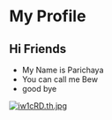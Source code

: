 # My Profile
## Hi Friends
* My Name is Parichaya
* You can call me Bew
* good bye

[![iw1cRD.th.jpg](https://sv1.picz.in.th/images/2019/12/04/iw1cRD.th.jpg)](https://www.picz.in.th/image/iw1cRD)

